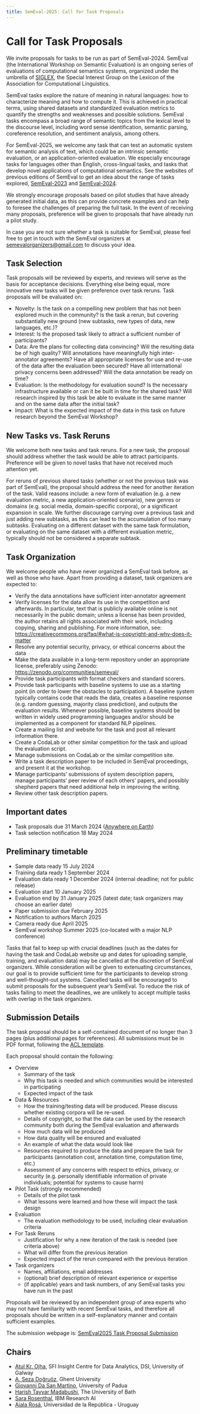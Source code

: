 ```yaml
---
title: SemEval-2025: Call for Task Proposals
---
```


# Call for Task Proposals

We invite proposals for tasks to be run as part of SemEval-2024.
SemEval (the International Workshop on Semantic Evaluation)
is an ongoing series of evaluations of computational semantics systems,
organized under the umbrella of [SIGLEX](https://siglex.org/),
the Special Interest Group on the Lexicon of the Association for Computational Linguistics.

SemEval tasks explore the nature of meaning in natural languages:
how to characterize meaning and how to compute it.
This is achieved in practical terms, using shared datasets and standardized evaluation metrics
to quantify the strengths and weaknesses and possible solutions.
SemEval tasks encompass a broad range of semantic topics from the lexical level to the discourse level,
including word sense identification, semantic parsing, coreference resolution, and sentiment analysis, among others.

For SemEval-2025, we welcome any task that can test an automatic system for semantic analysis of text,
which could be an intrinsic semantic evaluation, or an application-oriented evaluation.
We especially encourage tasks for languages other than English, cross-lingual tasks,
and tasks that develop novel applications of computational semantics.
See the websites of previous editions of SemEval to get an idea about the range of tasks explored,
[SemEval-2023](https://semeval.github.io/SemEval2023/) and [SemEval-2024](https://semeval.github.io/SemEval2024/).

We strongly encourage proposals based on pilot studies that have already generated initial data,
as this can provide concrete examples and can help to foresee the challenges of preparing the full task.
In the event of receiving many proposals, preference will be given to proposals that have already run a pilot study.

In case you are not sure whether a task is suitable for SemEval,
please feel free to get in touch with the SemEval organizers
at <semevalorganizers@gmail.com> to discuss your idea.

## Task Selection

Task proposals will be reviewed by experts, and reviews will serve as the basis for acceptance decisions.
Everything else being equal, more innovative new tasks will be given preference over task reruns.
Task proposals will be evaluated on:
- Novelty:
Is the task on a compelling new problem that has not been explored much in the community?
Is the task a rerun, but covering substantially new ground (new subtasks, new types of data, new languages, etc.)?
- Interest:
Is the proposed task likely to attract a sufficient number of participants?
- Data:
Are the plans for collecting data convincing?
Will the resulting data be of high quality?
Will annotations have meaningfully high inter-annotator agreements?
Have all appropriate licenses for use and re-use of the data after the evaluation been secured?
Have all international privacy concerns been addressed?
Will the data annotation be ready on time?
- Evaluation:
Is the methodology for evaluation sound?
Is the necessary infrastructure available or can it be built in time for the shared task?
Will research inspired by this task be able to evaluate in the same manner and on the same data after the initial task?
- Impact:
What is the expected impact of the data in this task on future research beyond the SemEval Workshop?

## New Tasks vs. Task Reruns

We welcome both new tasks and task reruns.
For a new task, the proposal should address whether the task would be able to attract participants.
Preference will be given to novel tasks that have not received much attention yet.

For reruns of previous shared tasks (whether or not the previous task was part of SemEval),
the proposal should address the need for another iteration of the task. Valid reasons include:
a new form of evaluation (e.g. a new evaluation metric, a new application-oriented scenario),
new genres or domains (e.g. social media, domain-specific corpora),
or a significant expansion in scale.
We further discourage carrying over a previous task and just adding new subtasks,
as this can lead to the accumulation of too many subtasks.
Evaluating on a different dataset with the same task formulation,
or evaluating on the same dataset with a different evaluation metric,
typically should not be considered a separate subtask.

## Task Organization

We welcome people who have never organized a SemEval task before, as well as those who have.
Apart from providing a dataset, task organizers are expected to:
- Verify the data annotations have sufficient inter-annotator agreement
- Verify licenses for the data allow its use in the competition and afterwards.
In particular, text that is publicly available online is not necessarily in the public domain;
unless a license has been provided, the author retains
all rights associated with their work, including copying, sharing and publishing.
For more information, see: https://creativecommons.org/faq/#what-is-copyright-and-why-does-it-matter
- Resolve any potential security, privacy, or ethical concerns about the data
- Make the data available in a long-term repository under an appropriate license,
preferably using Zenodo: https://zenodo.org/communities/semeval/
- Provide task participants with format checkers and standard scorers.
- Provide task participants with baseline systems to use as a starting point
(in order to lower the obstacles to participation).
A baseline system typically contains code that reads the data,
creates a baseline response (e.g. random guessing, majority class prediction),
and outputs the evaluation results.
Whenever possible, baseline systems should be written in widely used programming languages
and/or should be implemented as a component for standard NLP pipelines.
- Create a mailing list and website for the task and post all relevant information there.
- Create a CodaLab or other similar competition for the task and upload the evaluation script.
- Manage submissions on CodaLab or the similar competition site.
- Write a task description paper to be included in SemEval proceedings, and present it at the workshop.
- Manage participants’ submissions of system description papers,
manage participants’ peer review of each others’ papers,
and possibly shepherd papers that need additional help in improving the writing.
- Review other task description papers.


## Important dates

- Task proposals due 31 March 2024 ([Anywhere on Earth](https://en.wikipedia.org/wiki/Anywhere_on_Earth))
- Task selection notification 18 May 2024


## Preliminary timetable

- Sample data ready 15 July 2024
- Training data ready 1 September 2024
- Evaluation data ready 1 December 2024 (internal deadline; not for public release)
- Evaluation start 10 January 2025
- Evaluation end by 31 January 2025 (latest date; task organizers may choose an earlier date)
- Paper submission due February 2025
- Notification to authors March 2025
- Camera ready due April 2025
- SemEval workshop Summer 2025 (co-located with a major NLP conference)

Tasks that fail to keep up with crucial deadlines
(such as the dates for having the task and CodaLab website up
and dates for uploading sample, training, and evaluation data)
may be cancelled at the discretion of SemEval organizers.
While consideration will be given to extenuating circumstances,
our goal is to provide sufficient time for the participants to develop strong and well-thought-out systems.
Cancelled tasks will be encouraged to submit proposals for the subsequent year’s SemEval.
To reduce the risk of tasks failing to meet the deadlines,
we are unlikely to accept multiple tasks with overlap in the task organizers.

## Submission Details

The task proposal should be a self-contained document
of no longer than 3 pages (plus additional pages for references).
All submissions must be in PDF format, following the [ACL template](https://github.com/acl-org/acl-style-files).

Each proposal should contain the following:
- Overview
  - Summary of the task
  - Why this task is needed and which communities would be interested in participating
  - Expected impact of the task
- Data & Resources
  - How the training/testing data will be produced. Please discuss whether existing corpora will be re-used.
  - Details of copyright, so that the data can be used by the research community both during the SemEval evaluation and afterwards
  - How much data will be produced
  - How data quality will be ensured and evaluated
  - An example of what the data would look like
  - Resources required to produce the data and prepare the task for participants
  (annotation cost, annotation time, computation time, etc.)
  - Assessment of any concerns with respect to ethics, privacy, or security
  (e.g. personally identifiable information of private individuals; potential for systems to cause harm)
- Pilot Task (strongly recommended)
  - Details of the pilot task
  - What lessons were learned and how these will impact the task design
- Evaluation
  - The evaluation methodology to be used, including clear evaluation criteria
- For Task Reruns
  - Justification for why a new iteration of the task is needed (see criteria above)
  - What will differ from the previous iteration
  - Expected impact of the rerun compared with the previous iteration
- Task organizers
  - Names, affiliations, email addresses
  - (optional) brief description of relevant experience or expertise
  - (if applicable) years and task numbers, of any SemEval tasks you have run in the past

Proposals will be reviewed by an independent group of area experts who may not have familiarity with recent SemEval tasks,
and therefore all proposals should be written in a self-explanatory manner and contain sufficient examples.

The submission webpage is: [SemEval2025 Task Proposal Submission](https://openreview.net/group?id=aclweb.org/ACL/2024/Workshop/SemEval)
 
## Chairs

- [Atul Kr. Ojha](https://www.universityofgalway.ie/our-research/people/engineering-and-informatics/atulkumarojha/), SFI Insight Centre for Data Analytics, DSI, University of Galway
- [A. Seza Doğruöz](https://research.flw.ugent.be/en/as.dogruoz), Ghent University
- [Giovanni Da San Martino](https://scholar.google.fr/citations?user=URABLy0AAAAJ&hl=en), University of Padua
- [Harish Tayyar Madabushi](https://www.harishtayyarmadabushi.com/), The University of Bath
- [Sara Rosenthal](https://research.ibm.com/people/sara-rosenthal), IBM Research AI
- [Aiala Rosá](https://www.fing.edu.uy/es/node/40946), Universidad de la República - Uruguay

